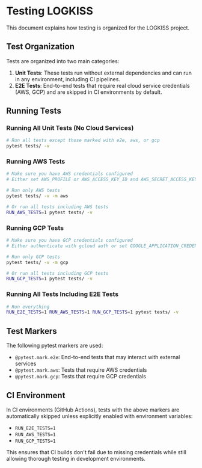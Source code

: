 # Testing LOGKISS

This document explains how testing is organized for the LOGKISS project.

## Test Organization

Tests are organized into two main categories:

1. **Unit Tests**: These tests run without external dependencies and can run in any environment, including CI pipelines.
2. **E2E Tests**: End-to-end tests that require real cloud service credentials (AWS, GCP) and are skipped in CI environments by default.

## Running Tests

### Running All Unit Tests (No Cloud Services)

```bash
# Run all tests except those marked with e2e, aws, or gcp
pytest tests/ -v
```

### Running AWS Tests

```bash
# Make sure you have AWS credentials configured
# Either set AWS_PROFILE or AWS_ACCESS_KEY_ID and AWS_SECRET_ACCESS_KEY

# Run only AWS tests
pytest tests/ -v -m aws

# Or run all tests including AWS tests
RUN_AWS_TESTS=1 pytest tests/ -v
```

### Running GCP Tests

```bash
# Make sure you have GCP credentials configured
# Either authenticate with gcloud auth or set GOOGLE_APPLICATION_CREDENTIALS

# Run only GCP tests
pytest tests/ -v -m gcp

# Or run all tests including GCP tests
RUN_GCP_TESTS=1 pytest tests/ -v
```

### Running All Tests Including E2E Tests

```bash
# Run everything
RUN_E2E_TESTS=1 RUN_AWS_TESTS=1 RUN_GCP_TESTS=1 pytest tests/ -v
```

## Test Markers

The following pytest markers are used:

- `@pytest.mark.e2e`: End-to-end tests that may interact with external services
- `@pytest.mark.aws`: Tests that require AWS credentials
- `@pytest.mark.gcp`: Tests that require GCP credentials

## CI Environment

In CI environments (GitHub Actions), tests with the above markers are automatically skipped unless explicitly enabled with environment variables:

- `RUN_E2E_TESTS=1`
- `RUN_AWS_TESTS=1`
- `RUN_GCP_TESTS=1`

This ensures that CI builds don't fail due to missing credentials while still allowing thorough testing in development environments.
